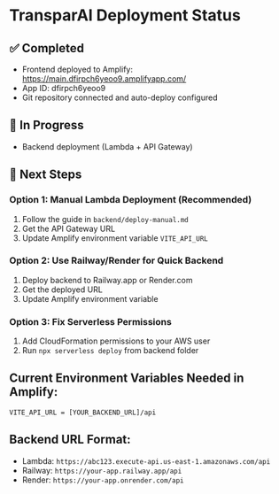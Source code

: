 # TransparAI Deployment Status

## ✅ Completed

- Frontend deployed to Amplify: https://main.dfirpch6yeoo9.amplifyapp.com/
- App ID: dfirpch6yeoo9
- Git repository connected and auto-deploy configured

## 🔄 In Progress

- Backend deployment (Lambda + API Gateway)

## 📝 Next Steps

### Option 1: Manual Lambda Deployment (Recommended)

1. Follow the guide in `backend/deploy-manual.md`
2. Get the API Gateway URL
3. Update Amplify environment variable `VITE_API_URL`

### Option 2: Use Railway/Render for Quick Backend

1. Deploy backend to Railway.app or Render.com
2. Get the deployed URL
3. Update Amplify environment variable

### Option 3: Fix Serverless Permissions

1. Add CloudFormation permissions to your AWS user
2. Run `npx serverless deploy` from backend folder

## Current Environment Variables Needed in Amplify:

```
VITE_API_URL = [YOUR_BACKEND_URL]/api
```

## Backend URL Format:

- Lambda: `https://abc123.execute-api.us-east-1.amazonaws.com/api`
- Railway: `https://your-app.railway.app/api`
- Render: `https://your-app.onrender.com/api`
